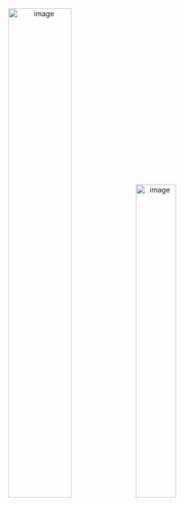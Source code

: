 <div align="center">
  <img src="https://user-images.githubusercontent.com/124473303/235294858-e14faee6-e3b0-45df-a2cd-e263db0927ff.png" alt="image" width="50%">
  <img src="https://user-images.githubusercontent.com/124473303/225776640-17444a9e-1800-401c-8c8b-7f8262753d45.png" alt="image" width="40%">
</div>  
  
